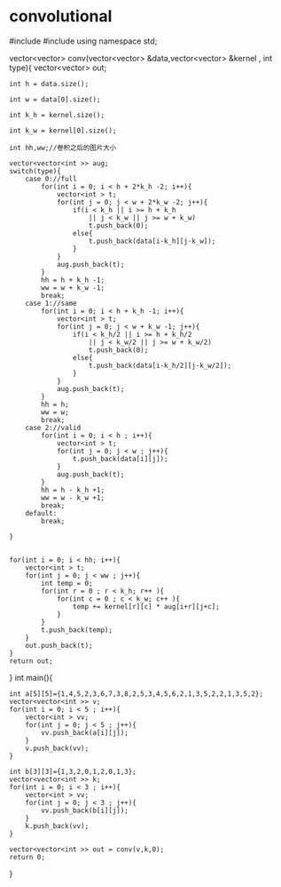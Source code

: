 # convolutional
#include<iostream>
#include<vector>
using namespace std;

vector<vector<int >>  conv(vector<vector<int >> &data,vector<vector<int >> &kernel , int type){
	vector<vector<int >> out;
	
	int h = data.size();
	
	int w = data[0].size();
	
	int k_h = kernel.size();
	
	int k_w = kernel[0].size();
	
	int hh,ww;//卷积之后的图片大小
	
	vector<vector<int >> aug;
	switch(type){
		case 0://full
			for(int i = 0; i < h + 2*k_h -2; i++){
				vector<int > t;
				for(int j = 0; j < w + 2*k_w -2; j++){
					if(i < k_h || i >= h + k_h
						|| j < k_w || j >= w + k_w)
						t.push_back(0);
					else{
						t.push_back(data[i-k_h][j-k_w]);
					}
				}
				aug.push_back(t);
			}
			hh = h + k_h -1;
			ww = w + k_w -1;
			break;
		case 1://same
			for(int i = 0; i < h + k_h -1; i++){
				vector<int > t;
				for(int j = 0; j < w + k_w -1; j++){
					if(i < k_h/2 || i >= h + k_h/2
						|| j < k_w/2 || j >= w + k_w/2)
						t.push_back(0);
					else{
						t.push_back(data[i-k_h/2][j-k_w/2]);
					}
				}
				aug.push_back(t);
			}
			hh = h;
			ww = w;
			break;
		case 2://valid
			for(int i = 0; i < h ; i++){
				vector<int > t;
				for(int j = 0; j < w ; j++){
					t.push_back(data[i][j]);
				}
				aug.push_back(t);
			}
			hh = h - k_h +1;
			ww = w - k_w +1;
			break;
		default:
			break;

	}
	

	for(int i = 0; i < hh; i++){
		vector<int > t;
		for(int j = 0; j < ww ; j++){
			int temp = 0;
			for(int r = 0 ; r < k_h; r++ ){
				for(int c = 0 ; c < k_w; c++ ){
					temp += kernel[r][c] * aug[i+r][j+c];
				}
			}
			t.push_back(temp);
		}
		out.push_back(t);
	}
	return out;
}
int main(){
	
	int a[5][5]={1,4,5,2,3,6,7,3,8,2,5,3,4,5,6,2,1,3,5,2,2,1,3,5,2};
	vector<vector<int >> v;
	for(int i = 0; i < 5 ; i++){
		vector<int > vv;
		for(int j = 0; j < 5 ; j++){
			vv.push_back(a[i][j]);
		}
		v.push_back(vv);
	}
	
	int b[3][3]={1,3,2,0,1,2,0,1,3};
	vector<vector<int >> k;
	for(int i = 0; i < 3 ; i++){
		vector<int > vv;
		for(int j = 0; j < 3 ; j++){
			vv.push_back(b[i][j]);
		}
		k.push_back(vv);
	}

	vector<vector<int >> out = conv(v,k,0);
	return 0;
}

